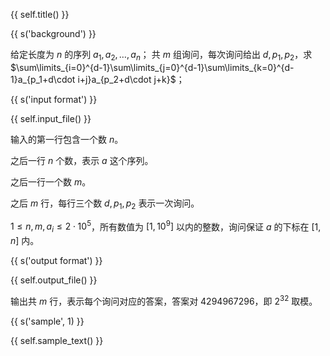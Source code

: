 {{ self.title() }}

{{ s('background') }}

给定长度为 $n$ 的序列 $a_1,a_2,\dots,a_n$；
共 $m$ 组询问，每次询问给出 $d,p_1,p_2$，求$\sum\limits_{i=0}^{d-1}\sum\limits_{j=0}^{d-1}\sum\limits_{k=0}^{d-1}a_{p_1+d\cdot i+j}a_{p_2+d\cdot j+k}$；

{{ s('input format') }}

{{ self.input_file() }}

输入的第一行包含一个数 $n$。

之后一行 $n$ 个数，表示 $a$ 这个序列。

之后一行一个数 $m$。

之后 $m$ 行，每行三个数 $d,p_1,p_2$ 表示一次询问。

$1\le n,m,a_i\le 2\cdot 10^5$，所有数值为 $[1,10^9]$ 以内的整数，询问保证 $a$ 的下标在 $[1,n]$ 内。

{{ s('output format') }}

{{ self.output_file() }}

输出共 $m$ 行，表示每个询问对应的答案，答案对 $4294967296$，即 $2^{32}$ 取模。

{{ s('sample', 1) }}

{{ self.sample_text() }}